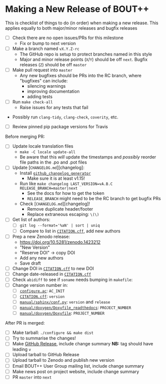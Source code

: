 # Making a New Release of BOUT++

This is checklist of things to do (in order) when making a new
release. This applies equally to both major/minor releases and bugfix
releases

- [ ] Check there are no open issues/PRs for this milestone
    - Fix or bump to next version
- [ ] Make a branch named `vX.Y.Z-rc`
    - The GitHub repo is setup to protect branches named in this style
    - Major and minor release points (`X`/`Y`) should be off
      `next`. Bugfix releases (`Z`) should be off `master`
- [ ] Make pull request into `master`
    - Any new bugfixes should be PRs into the RC branch, where
      "bugfixes" can include:
        - silencing warnings
        - improving documentation
        - adding tests
- [ ] Run `make check-all`
    - Raise issues for any tests that fail
- Possibly run `clang-tidy`, `clang-check`, `coverity`, etc.
- [ ] Review pinned pip package versions for Travis
    
Before merging PR:

- [ ] Update locale translation files
    - `make -C locale update-all`
    - Be aware that this *will* update the timestamps and *possibly*
      reorder file paths in the .po and .pot files
- [ ] Update [`CHANGELOG.md`][changelog]:
    - Install [`github_changelog_generator`][gcg]
        - Make sure it is at least v1.15!
    - Run like `make changelog LAST_VERSION=vA.B.C RELEASE_BRANCH=master|next`
        - See the docs for how to get the token
        - `RELEASE_BRANCH` might need to be the RC branch to get
          bugfix PRs
    - Check [`CHANGELOG.md`][changelog]!
        - Remove duplicate header/footer
        - Replace extraneous escaping: `\(\)`
- [ ] Get list of authors:
    - [ ] `git log --format='%aN' | sort | uniq`
    - [ ] Compare to list in [`CITATION.cff`][citation], add new authors
- [ ] Prep a new Zenodo release:
    - https://doi.org/10.5281/zenodo.1423212
    - "New Version"
    - "Reserve DOI" -> copy DOI
    - Add any new authors
    - Save draft
- [ ] Change DOI in [`CITATION.cff`][citation] to new DOI
- [ ] Change date-released in [`CITATION.cff`][citation]
- [ ] Check `abidiff` to see if `soname` needs bumping in `makefile`:
- [ ] Change version number in:
    - [ ]  [`configure.ac`][configure]: `AC_INIT`
    - [ ]  [`CITATION.cff`][citation]: `version`
    - [ ]  [`manual/sphinx/conf.py`][sphinx_conf]: `version` and `release`
    - [ ]  [`manual/doxygen/Doxyfile_readthedocs`][Doxyfile_readthedocs]: `PROJECT_NUMBER`
    - [ ]  [`manual/doxygen/Doxyfile`][Doxyfile]: `PROJECT_NUMBER`

After PR is merged:

- [ ] Make tarball: `./configure && make dist`
- [ ] Try to summarise the changes!
- [ ] Make [GitHub Release][gh_release], include change summary **NB:** tag should have
      leading `v`
- [ ] Upload tarball to GitHub Release
- [ ] Upload tarball to Zenodo and publish new version
- [ ] Email BOUT++ User Group mailing list, include change summary
- [ ] Make news post on project website, include change summary
- [ ] PR `master` into `next`

[Doxyfile]: ../manual/doxygen/Doxyfile
[Doxyfile_readthedocs]: ../manual/doxygen/Doxyfile_readthedocs
[citation]: ../CITATION.cff
[configure]: ../configure.ac
[sphinx_conf]: ../manual/sphinx/conf.py
[gcg]: https://github.com/github-changelog-generator/github-changelog-generator
[gh_release]: https://github.com/boutproject/BOUT-dev/releases/new
